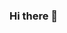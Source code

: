 ### Hi there 👋

<!--
**GueyeDie/GueyeDie** is a ✨ _special_ ✨ repository because its `README.md` (this file) appears on your GitHub profile.
# Lisez-moi
Mon compte
# Die Astou GUEYE

## Présentation
Etudiante en M1 Big data et IA à l'IA School de Lyon en alternance.

## Compétences
- SQL
- Python, VBA
- R, SAS

## Expérience
Apprentie pilotage performance au sein de l'Axe TGV Sud Est depuis Octobre 2023
Apprentie Data Analyst GRTGaz (1 an)

## Éducation
M1 Big Data et IA

## Atouts
Dynamisme
Esprit d'équipe
Capacité  d'adaptation

